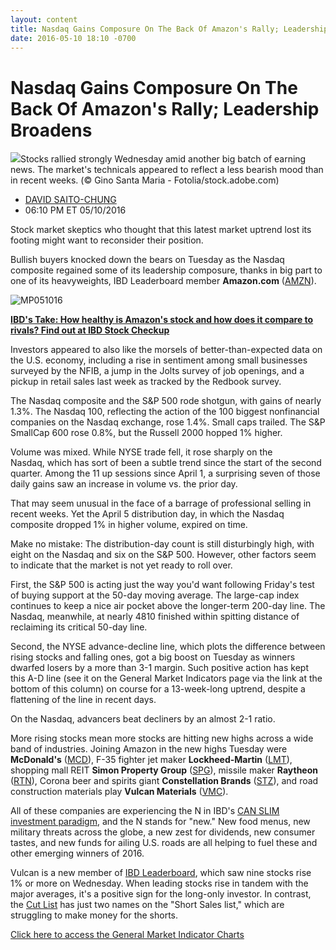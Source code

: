 ```yaml
---
layout: content
title: Nasdaq Gains Composure On The Back Of Amazon's Rally; Leadership Broadens
date: 2016-05-10 18:10 -0700
---
```



Nasdaq Gains Composure On The Back Of Amazon's Rally; Leadership Broadens
==========================================================================


![](https://www.investors.com/wp-content/uploads/2016/05/BIGpic_bear_051016_adobe.jpg)Stocks rallied strongly Wednesday amid another big batch of earning news. The market's technicals appeared to reflect a less bearish mood than in recent weeks. (© Gino Santa Maria - Fotolia/stock.adobe.com) 



* [DAVID SAITO-CHUNG](https://www.investors.com/author/chungd/ "Posts by DAVID SAITO-CHUNG")
* 06:10 PM ET 05/10/2016




Stock market skeptics who thought that this latest market uptrend lost its footing might want to reconsider their position.


Bullish buyers knocked down the bears on Tuesday as the Nasdaq composite regained some of its leadership composure, thanks in big part to one of its heavyweights, IBD Leaderboard member **Amazon.com** ([AMZN](https://research.investors.com/quote.aspx?symbol=AMZN)).


![MP051016](https://www.investors.com/wp-content/uploads/2016/05/MP051016-177x300.jpg)


[**IBD's Take: How healthy is Amazon's stock and how does it compare to rivals? Find out at IBD Stock Checkup**](http://research.investors.com/stock-checkup/nasdaq-amazoncom-inc-amzn.aspx?src=CUALINK)


Investors appeared to also like the morsels of better-than-expected data on the U.S. economy, including a rise in sentiment among small businesses surveyed by the NFIB, a jump in the Jolts survey of job openings, and a pickup in retail sales last week as tracked by the Redbook survey.


The Nasdaq composite and the S&P 500 rode shotgun, with gains of nearly 1.3%. The Nasdaq 100, reflecting the action of the 100 biggest nonfinancial companies on the Nasdaq exchange, rose 1.4%. Small caps trailed. The S&P SmallCap 600 rose 0.8%, but the Russell 2000 hopped 1% higher.


Volume was mixed. While NYSE trade fell, it rose sharply on the Nasdaq, which has sort of been a subtle trend since the start of the second quarter. Among the 11 up sessions since April 1, a surprising seven of those daily gains saw an increase in volume vs. the prior day.


That may seem unusual in the face of a barrage of professional selling in recent weeks. Yet the April 5 distribution day, in which the Nasdaq composite dropped 1% in higher volume, expired on time.


Make no mistake: The distribution-day count is still disturbingly high, with eight on the Nasdaq and six on the S&P 500. However, other factors seem to indicate that the market is not yet ready to roll over.


First, the S&P 500 is acting just the way you'd want following Friday's test of buying support at the 50-day moving average. The large-cap index continues to keep a nice air pocket above the longer-term 200-day line. The Nasdaq, meanwhile, at nearly 4810 finished within spitting distance of reclaiming its critical 50-day line.


Second, the NYSE advance-decline line, which plots the difference between rising stocks and falling ones, got a big boost on Tuesday as winners dwarfed losers by a more than 3-1 margin. Such positive action has kept this A-D line (see it on the General Market Indicators page via the link at the bottom of this column) on course for a 13-week-long uptrend, despite a flattening of the line in recent days.


On the Nasdaq, advancers beat decliners by an almost 2-1 ratio.


More rising stocks mean more stocks are hitting new highs across a wide band of industries. Joining Amazon in the new highs Tuesday were **McDonald's** ([MCD](https://research.investors.com/quote.aspx?symbol=MCD)), F-35 fighter jet maker **Lockheed-Martin** ([LMT](https://research.investors.com/quote.aspx?symbol=LMT)), shopping mall REIT **Simon Property Group** ([SPG](https://research.investors.com/quote.aspx?symbol=SPG)), missile maker **Raytheon** ([RTN](https://research.investors.com/quote.aspx?symbol=RTN)), Corona beer and spirits giant **Constellation Brands** ([STZ](https://research.investors.com/quote.aspx?symbol=STZ)), and road construction materials play **Vulcan Materials** ([VMC](https://research.investors.com/quote.aspx?symbol=VMC)).


All of these companies are experiencing the N in IBD's [CAN SLIM investment paradigm](http://education.investors.com/courselandingpage.aspx?id=735749), and the N stands for "new." New food menus, new military threats across the globe, a new zest for dividends, new consumer tastes, and new funds for ailing U.S. roads are all helping to fuel these and other emerging winners of 2016.


Vulcan is a new member of [IBD Leaderboard](http://leaderboard.investors.com/leaderboard/leaders/default.aspx), which saw nine stocks rise 1% or more on Wednesday. When leading stocks rise in tandem with the major averages, it's a positive sign for the long-only investor. In contrast, the [Cut List](http://leaderboard.investors.com/leaderboard/cutlist/) has just two names on the "Short Sales list," which are struggling to make money for the shorts.


[Click here to access the General Market Indicator Charts](https://www.investors.com/wp-content/uploads/2016/05/IBD1005154100GMI.pdf)




